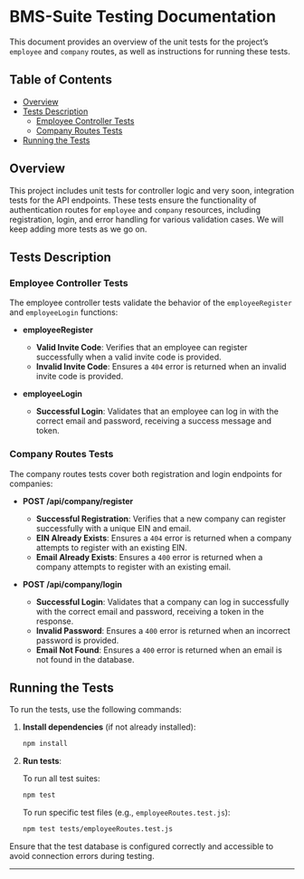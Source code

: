 # BMS-Suite Testing Documentation

This document provides an overview of the unit tests for the project’s `employee` and `company` routes, as well as instructions for running these tests.

## Table of Contents
- [Overview](#overview)
- [Tests Description](#tests-description)
  - [Employee Controller Tests](#employee-controller-tests)
  - [Company Routes Tests](#company-routes-tests)
- [Running the Tests](#running-the-tests)

## Overview

This project includes unit tests for controller logic and very soon, integration tests for the API endpoints. These tests ensure the functionality of authentication routes for `employee` and `company` resources, including registration, login, and error handling for various validation cases. We will keep adding more tests as we go on.

## Tests Description

### Employee Controller Tests

The employee controller tests validate the behavior of the `employeeRegister` and `employeeLogin` functions:

- **employeeRegister**
  - **Valid Invite Code**: Verifies that an employee can register successfully when a valid invite code is provided.
  - **Invalid Invite Code**: Ensures a `404` error is returned when an invalid invite code is provided.

- **employeeLogin**
  - **Successful Login**: Validates that an employee can log in with the correct email and password, receiving a success message and token.

### Company Routes Tests

The company routes tests cover both registration and login endpoints for companies:

- **POST /api/company/register**
  - **Successful Registration**: Verifies that a new company can register successfully with a unique EIN and email.
  - **EIN Already Exists**: Ensures a `404` error is returned when a company attempts to register with an existing EIN.
  - **Email Already Exists**: Ensures a `400` error is returned when a company attempts to register with an existing email.

- **POST /api/company/login**
  - **Successful Login**: Validates that a company can log in successfully with the correct email and password, receiving a token in the response.
  - **Invalid Password**: Ensures a `400` error is returned when an incorrect password is provided.
  - **Email Not Found**: Ensures a `400` error is returned when an email is not found in the database.

## Running the Tests

To run the tests, use the following commands:

1. **Install dependencies** (if not already installed):
   ```bash
   npm install
   ```

2. **Run tests**:

   To run all test suites:
   ```bash
   npm test
   ```

   To run specific test files (e.g., `employeeRoutes.test.js`):
   ```bash
   npm test tests/employeeRoutes.test.js
   ```

Ensure that the test database is configured correctly and accessible to avoid connection errors during testing.

---
